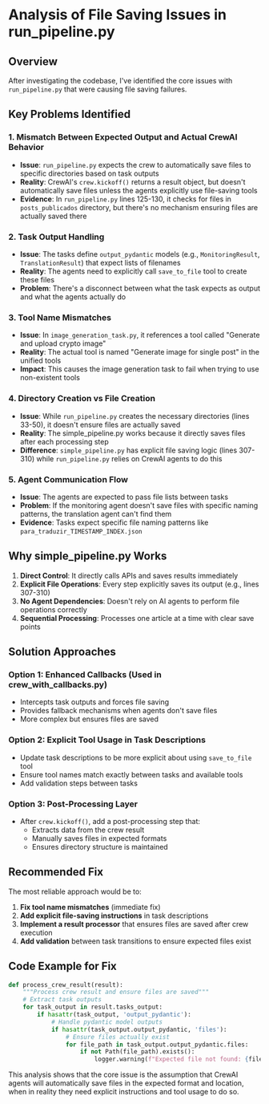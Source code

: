 # Analysis of File Saving Issues in run_pipeline.py

## Overview
After investigating the codebase, I've identified the core issues with `run_pipeline.py` that were causing file saving failures.

## Key Problems Identified

### 1. **Mismatch Between Expected Output and Actual CrewAI Behavior**
- **Issue**: `run_pipeline.py` expects the crew to automatically save files to specific directories based on task outputs
- **Reality**: CrewAI's `crew.kickoff()` returns a result object, but doesn't automatically save files unless the agents explicitly use file-saving tools
- **Evidence**: In `run_pipeline.py` lines 125-130, it checks for files in `posts_publicados` directory, but there's no mechanism ensuring files are actually saved there

### 2. **Task Output Handling**
- **Issue**: The tasks define `output_pydantic` models (e.g., `MonitoringResult`, `TranslationResult`) that expect lists of filenames
- **Reality**: The agents need to explicitly call `save_to_file` tool to create these files
- **Problem**: There's a disconnect between what the task expects as output and what the agents actually do

### 3. **Tool Name Mismatches**
- **Issue**: In `image_generation_task.py`, it references a tool called "Generate and upload crypto image"
- **Reality**: The actual tool is named "Generate image for single post" in the unified tools
- **Impact**: This causes the image generation task to fail when trying to use non-existent tools

### 4. **Directory Creation vs File Creation**
- **Issue**: While `run_pipeline.py` creates the necessary directories (lines 33-50), it doesn't ensure files are actually saved
- **Reality**: The simple_pipeline.py works because it directly saves files after each processing step
- **Difference**: `simple_pipeline.py` has explicit file saving logic (lines 307-310) while `run_pipeline.py` relies on CrewAI agents to do this

### 5. **Agent Communication Flow**
- **Issue**: The agents are expected to pass file lists between tasks
- **Problem**: If the monitoring agent doesn't save files with specific naming patterns, the translation agent can't find them
- **Evidence**: Tasks expect specific file naming patterns like `para_traduzir_TIMESTAMP_INDEX.json`

## Why simple_pipeline.py Works

1. **Direct Control**: It directly calls APIs and saves results immediately
2. **Explicit File Operations**: Every step explicitly saves its output (e.g., lines 307-310)
3. **No Agent Dependencies**: Doesn't rely on AI agents to perform file operations correctly
4. **Sequential Processing**: Processes one article at a time with clear save points

## Solution Approaches

### Option 1: Enhanced Callbacks (Used in crew_with_callbacks.py)
- Intercepts task outputs and forces file saving
- Provides fallback mechanisms when agents don't save files
- More complex but ensures files are saved

### Option 2: Explicit Tool Usage in Task Descriptions
- Update task descriptions to be more explicit about using `save_to_file` tool
- Ensure tool names match exactly between tasks and available tools
- Add validation steps between tasks

### Option 3: Post-Processing Layer
- After `crew.kickoff()`, add a post-processing step that:
  - Extracts data from the crew result
  - Manually saves files in expected formats
  - Ensures directory structure is maintained

## Recommended Fix

The most reliable approach would be to:

1. **Fix tool name mismatches** (immediate fix)
2. **Add explicit file-saving instructions** in task descriptions
3. **Implement a result processor** that ensures files are saved after crew execution
4. **Add validation** between task transitions to ensure expected files exist

## Code Example for Fix

```python
def process_crew_result(result):
    """Process crew result and ensure files are saved"""
    # Extract task outputs
    for task_output in result.tasks_output:
        if hasattr(task_output, 'output_pydantic'):
            # Handle pydantic model outputs
            if hasattr(task_output.output_pydantic, 'files'):
                # Ensure files actually exist
                for file_path in task_output.output_pydantic.files:
                    if not Path(file_path).exists():
                        logger.warning(f"Expected file not found: {file_path}")
```

This analysis shows that the core issue is the assumption that CrewAI agents will automatically save files in the expected format and location, when in reality they need explicit instructions and tool usage to do so.